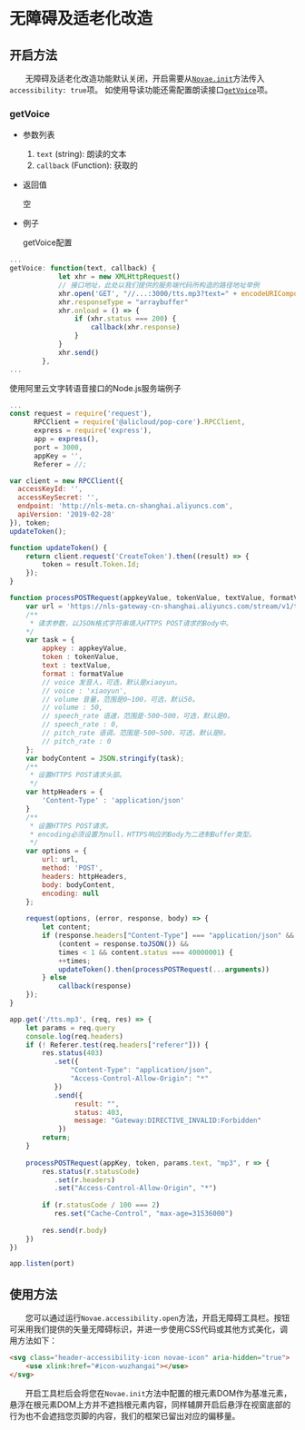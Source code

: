 # 无障碍及适老化改造

## 开启方法

&emsp;&emsp;无障碍及适老化改造功能默认关闭，开启需要从[```Novae.init```](./novae.html#init)方法传入```accessibility: true```项。
如使用导读功能还需配置朗读接口[```getVoice```](#getvoice)项。

### getVoice

- 参数列表

  1. ```text``` (string): 朗读的文本
  2. ```callback``` (Function): 获取的
  
- 返回值

  空
  
- 例子

  getVoice配置

```javascript
...
getVoice: function(text, callback) {
			let xhr = new XMLHttpRequest()
			// 接口地址，此处以我们提供的服务端代码所构造的路径地址举例
			xhr.open('GET', "//...:3000/tts.mp3?text=" + encodeURIComponent(text))
			xhr.responseType = "arraybuffer"
			xhr.onload = () => {
				if (xhr.status === 200) {
					callback(xhr.response)
				}
			}
			xhr.send()
		},
...		
```

  使用阿里云文字转语音接口的Node.js服务端例子

```javascript
...
const request = require('request'),
	  RPCClient = require('@alicloud/pop-core').RPCClient,
	  express = require('express'),
	  app = express(),
	  port = 3000,
	  appKey = '',
	  Referer = //;

var client = new RPCClient({
  accessKeyId: '',
  accessKeySecret: '',
  endpoint: 'http://nls-meta.cn-shanghai.aliyuncs.com',
  apiVersion: '2019-02-28'
}), token;
updateToken();

function updateToken() {
	return client.request('CreateToken').then((result) => {
		token = result.Token.Id;
	});
}

function processPOSTRequest(appkeyValue, tokenValue, textValue, formatValue, callback, times = 0) {
    var url = 'https://nls-gateway-cn-shanghai.aliyuncs.com/stream/v1/tts';
    /**
     * 请求参数，以JSON格式字符串填入HTTPS POST请求的Body中。
    */
    var task = {
        appkey : appkeyValue,
        token : tokenValue,
        text : textValue,
        format : formatValue
        // voice 发音人，可选，默认是xiaoyun。
        // voice : 'xiaoyun',
        // volume 音量，范围是0~100，可选，默认50。
        // volume : 50,
        // speech_rate 语速，范围是-500~500，可选，默认是0。
        // speech_rate : 0,
        // pitch_rate 语调，范围是-500~500，可选，默认是0。
        // pitch_rate : 0
    };
    var bodyContent = JSON.stringify(task);
    /**
     * 设置HTTPS POST请求头部。
     */
    var httpHeaders = {
        'Content-Type' : 'application/json'
    }
    /**
     * 设置HTTPS POST请求。
     * encoding必须设置为null，HTTPS响应的Body为二进制Buffer类型。
     */
    var options = {
        url: url,
        method: 'POST',
        headers: httpHeaders,
        body: bodyContent,
        encoding: null
    };
	
    request(options, (error, response, body) => {
		let content;
		if (response.headers["Content-Type"] === "application/json" && 
			(content = response.toJSON()) && 
			times < 1 && content.status === 40000001) {
			++times;
			updateToken().then(processPOSTRequest(...arguments))
		} else
			callback(response)
    });
}

app.get('/tts.mp3', (req, res) => {
	let params = req.query
	console.log(req.headers)
	if (! Referer.test(req.headers["referer"])) {
		res.status(403)
		   .set({
			   "Content-Type": "application/json",
			   "Access-Control-Allow-Origin": "*"
		   })
		   .send({
				result: "",
				status: 403,
				message: "Gateway:DIRECTIVE_INVALID:Forbidden"
			})
		return;
	}
	
	processPOSTRequest(appKey, token, params.text, "mp3", r => {
		res.status(r.statusCode)
		   .set(r.headers)
		   .set("Access-Control-Allow-Origin", "*")
		   
		if (r.statusCode / 100 === 2)
		   res.set("Cache-Control", "max-age=31536000")
		  
		res.send(r.body)
	})
})

app.listen(port)	
```

## 使用方法

&emsp;&emsp;您可以通过运行```Novae.accessibility.open```方法，开启无障碍工具栏。按钮可采用我们提供的矢量无障碍标识，并进一步使用CSS代码或其他方式美化，调用方法如下：

```html
<svg class="header-accessibility-icon novae-icon" aria-hidden="true">
	<use xlink:href="#icon-wuzhangai"></use>
</svg>
```

&emsp;&emsp;开启工具栏后会将您在```Novae.init```方法中配置的根元素DOM作为基准元素，悬浮在根元素DOM上方并不遮挡根元素内容，同样辅屏开启后悬浮在视窗底部的行为也不会遮挡您页脚的内容，我们的框架已留出对应的偏移量。